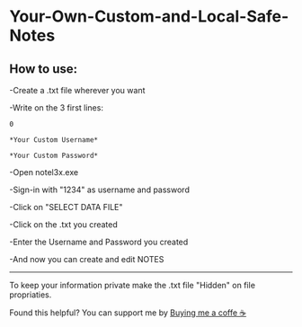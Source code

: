 # Your-Own-Custom-and-Local-Safe-Notes                                           
How to use:
--------------------------------------------------------------- 
-Create a .txt file wherever you want

-Write on the 3 first lines:

    0
  
    *Your Custom Username*
  
    *Your Custom Password*

-Open notel3x.exe

-Sign-in with "1234" as username and password

-Click on "SELECT DATA FILE"

-Click on the .txt you created

-Enter the Username and Password you created

-And now you can create and edit NOTES

---------------------------------------------------------------
To keep your information private make the .txt file "Hidden" on file propriaties.

Found this helpful? You can support me by [Buying me a coffe ☕ ](https://www.buymeacoffee.com/samukasamp)

